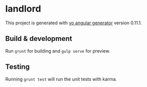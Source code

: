 # landlord

This project is generated with [yo angular generator](https://github.com/yeoman/generator-angular)
version 0.11.1.

## Build & development

Run `grunt` for building and `gulp serve` for preview.

## Testing

Running `grunt test` will run the unit tests with karma.
